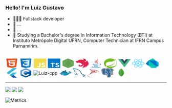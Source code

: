 ### Hello! I'm Luiz Gustavo
- 🧑🏻‍💻 Fullstack developer
- 🔭 ...
- 🌱  ...
- 📖 Studying a Bachelor's degree in Information Technology (BTI) at Instituto Metrópole Digital UFRN, Computer Technician at IFRN Campus Parnamirim.
<div style="display: inline_block"><br>
  <img align="center" alt="Luiz-HTML" height="30" width="40" src="https://raw.githubusercontent.com/devicons/devicon/master/icons/html5/html5-original.svg">
  <img align="center" alt="Luiz-CSS" height="30" width="40" src="https://raw.githubusercontent.com/devicons/devicon/master/icons/css3/css3-original.svg">
  <img align="center" alt="Luiz-Js" height="30" width="40" src="https://raw.githubusercontent.com/devicons/devicon/master/icons/javascript/javascript-plain.svg">
  <img align="center" alt="Luiz-Ts" height="30" width="40" src="https://raw.githubusercontent.com/devicons/devicon/master/icons/typescript/typescript-plain.svg">
  <img align="center" alt="Luiz-nodejs" height="30" width="40" src="https://raw.githubusercontent.com/devicons/devicon/master/icons/nodejs/nodejs-plain.svg">
   <img align="center" alt="Luiz-nestjs" height="30" width="40" src="https://github.com/devicons/devicon/blob/master/icons/nestjs/nestjs-original.svg" />
    <img align="center" alt="Luiz-java" height="30" width="40" src="https://github.com/devicons/devicon/blob/master/icons/java/java-original.svg">
  <img align="center" alt="Luiz-java-spring" height="30" width="40" src="https://github.com/devicons/devicon/blob/master/icons/spring/spring-original.svg">
  <img align="center" alt="Luiz-Vue" height="30" width="40" src="https://raw.githubusercontent.com/devicons/devicon/master/icons/vuejs/vuejs-original.svg">
  <img align="center" alt="Luiz-React" height="30" width="40" src="https://raw.githubusercontent.com/devicons/devicon/master/icons/react/react-original.svg">
  <img align="center" alt="Luiz-Dart" height="30" width="40" src="https://raw.githubusercontent.com/devicons/devicon/master/icons/dart/dart-original.svg">
  <img align="center" alt="Luiz-Flutter" height="30" width="40" src="https://raw.githubusercontent.com/devicons/devicon/master/icons/flutter/flutter-original.svg">
  <img align="center" alt="Luiz-C" height="30" width="40" src="https://raw.githubusercontent.com/devicons/devicon/master/icons/c/c-original.svg">
  <img align="center" alt="Luiz-cpp" height="30" width="40" src="https://cdn.jsdelivr.net/gh/devicons/devicon/icons/cplusplus/cplusplus-original.svg">
  <img align="center" alt="Luiz-Docker" height="30" width="40" src="https://raw.githubusercontent.com/devicons/devicon/master/icons/docker/docker-original.svg">
  <img align="center" alt="Luiz-MYSQL" height="30" width="40" src="https://github.com/devicons/devicon/blob/master/icons/mysql/mysql-original.svg">
  <img align="center" alt="Luiz-SQLSERVER" height="30" width="40" src="https://github.com/devicons/devicon/blob/master/icons/microsoftsqlserver/microsoftsqlserver-original.svg">
  <img align="center" alt="Luiz-POSTGRESQL" height="30" width="40" src="https://github.com/devicons/devicon/blob/master/icons/postgresql/postgresql-original.svg">
  <img align="center" alt="Luiz-MONGO" height="30" width="40" src="https://github.com/devicons/devicon/blob/master/icons/mongodb/mongodb-original.svg">
</div>
<hr/>

<div> 
  <a href="https://www.instagram.com/luizgustavoou" target="_blank"><img src="https://img.shields.io/badge/-Instagram-%23E4405F?style=for-the-badge&logo=instagram&logoColor=white" target="_blank"></a>
<!--  <a href="https://discord.gg/wagxzStdcR" target="_blank"><img src="https://img.shields.io/badge/Discord-7289DA?style=for-the-badge&logo=discord&logoColor=white" target="_blank"></a>  -->
  <a href = "mailto:luizgustavooumbelino@gmail.com"><img src="https://img.shields.io/badge/-Gmail-%23333?style=for-the-badge&logo=gmail&logoColor=white" target="_blank"></a>
  <a href="https://www.linkedin.com/in/luiz-oliveira-802294294/" target="_blank"><img src="https://img.shields.io/badge/-LinkedIn-%230077B5?style=for-the-badge&logo=linkedin&logoColor=white" target="_blank"></a> 
  
</div>


<!-- ![Metrics](/github-metrics.svg) -->
![Metrics](/metrics.plugin.languages.recent.svg)
